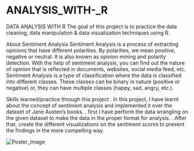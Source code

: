 # ANALYSIS_WITH-_R
DATA ANALYSIS WITH R
The goal of this project is to practice the data cleaning, data manipulation & data visualization techniques using R.

About Sentiment Analysis
Sentiment Analysis is a process of extracting opinions that have different polarities. By polarities, we mean positive, negative or neutral. It is also known as opinion mining and polarity detection. With the help of sentiment analysis, you can find out the nature of opinion that is reflected in documents, websites, social media feed, etc. Sentiment Analysis is a type of classification where the data is classified into different classes. These classes can be binary in nature (positive or negative) or, they can have multiple classes (happy, sad, angry, etc.).

Skills learned/practice through this project
. In this project, I have learnt about the concept of sentiment analysis and implemented it over the dataset of Jane Austen’s books.
. first I have perform the data wrangling on the given dataset to make the data in the proper format for analysis.
. After that, create the different visualizations on the sentiment scores to present the findings in the more compelling way.

![Poster_Image](https://github.com/user-attachments/assets/03a9a2ad-ca98-4155-b1be-1c9b600310ec)
